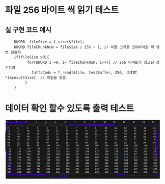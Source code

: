 # 파일 256 바이트 씩 읽기 테스트
## 실 구현 코드 예시
```code
    DWORD  fileSize = f_size(&file);
    DWORD fileChunkNum = fileSize / 256 + 1; // 파일 크기를 256바이트 씩 몇번 읽을지
    if(fileSize >0){ 
          for(DWORD i =0; i< fileChunkNum; i++){ // 256 바이트가 청크된 갯수만큼 
            fatfsCode = f_read(&file, testBuffer, 256, (UINT *)&resultSize); // 파일을 읽음.
         }
    }
```

# 데이터 확인 할수 있도록 출력 테스트
![alt text](image.png)